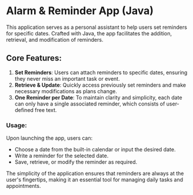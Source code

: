# Alarm & Reminder App (Java)

This application serves as a personal assistant to help users set reminders for specific dates. Crafted with Java, the app facilitates the addition, retrieval, and modification of reminders.

## Core Features:

1. **Set Reminders**: Users can attach reminders to specific dates, ensuring they never miss an important task or event.
2. **Retrieve & Update**: Quickly access previously set reminders and make necessary modifications as plans change.
3. **One Reminder per Date**: To maintain clarity and simplicity, each date can only have a single associated reminder, which consists of user-defined free text.

### Usage:

Upon launching the app, users can:
- Choose a date from the built-in calendar or input the desired date.
- Write a reminder for the selected date.
- Save, retrieve, or modify the reminder as required.

The simplicity of the application ensures that reminders are always at the user's fingertips, making it an essential tool for managing daily tasks and appointments.

